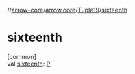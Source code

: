 //[arrow-core](../../../index.md)/[arrow.core](../index.md)/[Tuple19](index.md)/[sixteenth](sixteenth.md)

# sixteenth

[common]\
val [sixteenth](sixteenth.md): [P](index.md)
